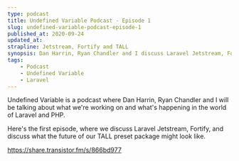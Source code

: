 ```yaml
---
type: podcast
title: Undefined Variable Podcast - Episode 1
slug: undefined-variable-podcast-episode-1
published_at: 2020-09-24
updated_at: 
strapline: Jetstream, Fortify and TALL
synopsis: Dan Harrin, Ryan Chandler and I discuss Laravel Jetstream, Fortify, and the future of our TALL preset package.
tags:
    - Podcast
    - Undefined Variable
    - Laravel
---
```


Undefined Variable is a podcast where Dan Harrin, Ryan Chandler and I will be talking about what we're working on and what's happening in the world of Laravel and PHP.

Here's the first episode, where we discuss Laravel Jetstream, Fortify, and discuss what the future of our TALL preset package might look like.

<https://share.transistor.fm/s/866bd977>
